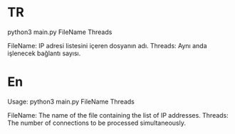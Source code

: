 # TR
python3 main.py FileName Threads

FileName: IP adresi listesini içeren dosyanın adı.
Threads: Aynı anda işlenecek bağlantı sayısı.

# En
Usage:
python3 main.py FileName Threads

FileName: The name of the file containing the list of IP addresses.
Threads: The number of connections to be processed simultaneously.
